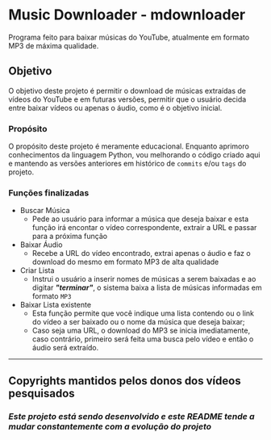 # Music Downloader - mdownloader
Programa feito para baixar músicas do YouTube, atualmente em formato MP3 de máxima qualidade.

## Objetivo
O objetivo deste projeto é permitir o download de músicas extraídas de vídeos do YouTube e em futuras versões, permitir que o usuário decida entre baixar vídeos ou apenas o áudio, como é o objetivo inicial. 
### Propósito
O propósito deste projeto é meramente educacional. Enquanto aprimoro conhecimentos da linguagem Python, vou melhorando o código criado aqui e mantendo as versões anteriores em histórico de ``commits`` e/ou ``tags`` do projeto.

### Funções finalizadas
  * Buscar Música
    * Pede ao usuário para informar a música que deseja baixar e esta função irá encontar o vídeo correspondente, extrair a URL e passar para a próxima função
  * Baixar Áudio
    * Recebe a URL do vídeo encontrado, extrai apenas o áudio e faz o download do mesmo em formato MP3 de alta qualidade
  * Criar Lista
    * Instrui o usuário a inserir nomes de músicas a serem baixadas e ao digitar ___"terminar"___, o sistema baixa a lista de músicas informadas em formato ```MP3```
  * Baixar Lista existente
    * Esta função permite que você indique uma lista contendo ou o link do vídeo a ser baixado ou o nome da música que deseja baixar;
    * Caso seja uma URL, o download do MP3 se inicia imediatamente, caso contrário, primeiro será feita uma busca pelo vídeo e então o áudio será extraído.
---
## Copyrights mantidos pelos donos dos vídeos pesquisados
### ___Este projeto está sendo desenvolvido e este README tende a mudar constantemente com a evolução do projeto___